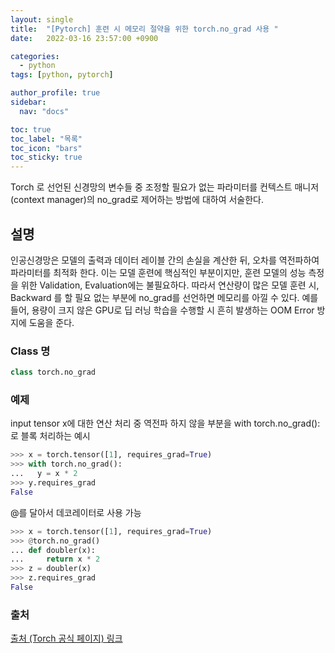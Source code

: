 ```yaml
---
layout: single
title:  "[Pytorch] 훈련 시 메모리 절약을 위한 torch.no_grad 사용 "
date:   2022-03-16 23:57:00 +0900

categories:
  - python
tags: [python, pytorch]

author_profile: true
sidebar:
  nav: "docs"

toc: true
toc_label: "목록"
toc_icon: "bars"
toc_sticky: true 
---
```


Torch 로 선언된 신경망의 변수들 중 조정할 필요가 없는 파라미터를 컨텍스트 매니저(context manager)의 no_grad로 제어하는 방법에 대하여 서술한다.
## 설명
인공신경망은 모델의 출력과 데이터 레이블 간의 손실을 계산한 뒤, 오차를 역전파하여 파라미터를 최적화 한다. 이는 모델 훈련에 핵심적인 부분이지만, 훈련 모델의 성능 측정을 위한 Validation, Evaluation에는 불필요하다.  따라서 연산량이 많은 모델 훈련 시,  Backward 를 할 필요 없는 부분에 no_grad를 선언하면 메모리를 아낄 수 있다. 예를 들어, 용량이 크지 않은 GPU로 딥 러닝 학습을 수행할 시 흔히 발생하는 OOM Error 방지에 도움을 준다.
### Class 명
```python
class torch.no_grad
```
### 예제
input tensor x에 대한 연산 처리 중 역전파 하지 않을 부분을 with torch.no_grad(): 로 블록 처리하는 예시  
```python
>>> x = torch.tensor([1], requires_grad=True)
>>> with torch.no_grad():
...   y = x * 2
>>> y.requires_grad
False
```
@를 달아서 데코레이터로 사용 가능
```python
>>> x = torch.tensor([1], requires_grad=True)
>>> @torch.no_grad()
... def doubler(x):
...     return x * 2
>>> z = doubler(x)
>>> z.requires_grad
False
```
### 출처
[출처 (Torch 공식 페이지) 링크](https://pytorch.org/docs/stable/generated/torch.no_grad.html)
